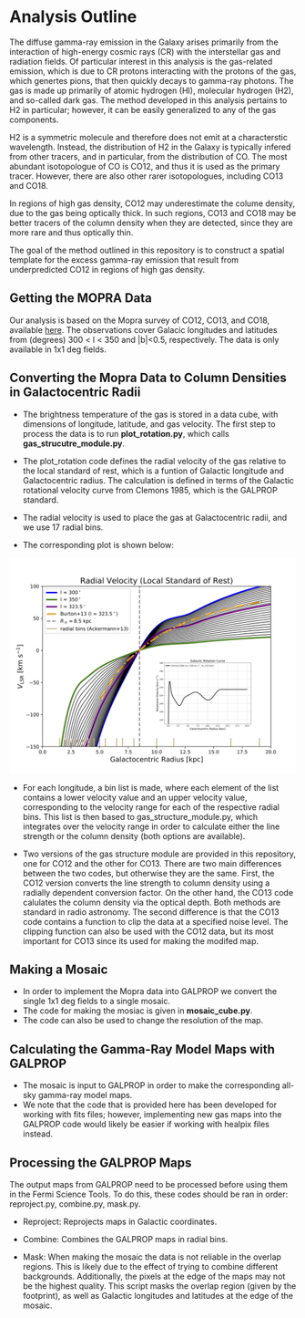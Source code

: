 # Analysis Outline <br />
The diffuse gamma-ray emission in the Galaxy arises primarily from the interaction of high-energy cosmic rays (CR) with the interstellar gas and radiation fields.
Of particular interest in this analysis is the gas-related emission, which is due to CR protons interacting with the protons
of the gas, which genertes pions, that then quickly decays to gamma-ray photons. The gas is made up primarily of atomic hydrogen (HI), molecular hydrogen (H2), 
and so-called dark gas. The method developed in this analysis pertains to H2 in particular; however, it can be easily generalized to any of the gas components.

H2 is a symmetric molecule and therefore does not emit at a characterstic wavelength. Instead, the distribution of H2 in the Galaxy 
is typically infered from other tracers, and in particular, from the distribution of CO. The most abundant isotopologue of CO is CO12, 
and thus it is used as the primary tracer. However, there are also other rarer isotopologues, including CO13 and CO18.   

In regions of high gas density, CO12 may underestimate the colume density, due to the gas being optically thick. In such regions, CO13 and CO18 may be better tracers of the column density when they are detected, since they are more rare and thus optically thin. 

The goal of the method outlined in this repository is to construct a spatial template for the excess gamma-ray emission that result from 
underpredicted CO12 in regions of high gas density. 

## Getting the MOPRA Data <br />
Our analysis is based on the Mopra survey of CO12, CO13, and CO18, available [here](https://dataverse.harvard.edu/dataset.xhtml?persistentId=doi:10.7910/DVN/LH3BDN). 
The observations cover Galacic longitudes and latitudes from (degrees) 300 < l < 350 and |b|<0.5, respectively. The data is only available in 1x1 deg fields. 
<br />


## Converting the Mopra Data to Column Densities in Galactocentric Radii <br />

  - The brightness temperature of the gas is stored in a data cube, with dimensions of longitude, latitude, and gas velocity. The first step to process the
  data is to run **plot_rotation.py**, which calls **gas_strucutre_module.py**. 
  
 - The plot_rotation code defines the radial velocity of the
  gas relative to the local standard of rest, which is a funtion of Galactic longitude and Galactocentric radius. 
  The calculation is defined in terms of the Galactic rotational velocity curve from Clemons 1985, which is the GALPROP standard. 
  
  - The radial velocity is used to place the gas at Galactocentric radii, and we use 17 radial bins. 
  
  - The corresponding plot is shown below:
  
  ![Alt text](rotational_information.png)
  
  - For each longitude, a bin list is made, where each element of the list contains a lower velocity value and an upper velocity value, corresponding to the velocity range for each of the respective radial bins. This list is then based to gas_structure_module.py, which integrates over the velocity range in order to calculate either the line strength or the column density (both options are available).
  
  - Two versions of the gas structure module are provided in this repository, one for CO12 and the other for CO13. There are two main differences between the two codes, but otherwise they are the same. First, the CO12 version converts the line strength to column density using a radially dependent conversion factor. On the other hand, the CO13 code calulates the column density via the optical depth. Both methods are standard in radio astronomy. The second difference is that the CO13 code contains a function to clip the data at a specified noise level. The clipping function can also be used with the CO12 data, but its most important for CO13 since its used for making the modifed map.
  
  ## Making a Mosaic <br />
  
- In order to implement the Mopra data into GALPROP we convert the single 1x1 deg fields to a single mosaic. 
- The code for making the mosiac is given in **mosaic_cube.py**. 
- The code can also be used to change the resolution of the map. 

## Calculating the Gamma-Ray Model Maps with GALPROP <br />

- The mosaic is input to GALPROP in order to make the corresponding all-sky gamma-ray model maps. 
- We note that the code that is provided here has been developed for working with fits files; however, implementing new gas maps into the GALPROP code
would likely be easier if working with healpix files instead. 

## Processing the GALPROP Maps
The output maps from GALPROP need to be processed before using them in the Fermi Science Tools. To do this, these codes should be ran in order: reproject.py, combine.py, mask.py. 

- Reproject: Reprojects maps in Galactic coordinates.

- Combine: Combines the GALPROP maps in radial bins.

- Mask: When making the mosaic the data is not reliable in the overlap regions. This is likely due to the effect of trying to combine different backgrounds. Additionally, the pixels at the edge of the maps may not be the highest quality. This script masks the overlap region (given by the footprint), as well as Galactic longitudes and latitudes at the edge of the mosaic. 

